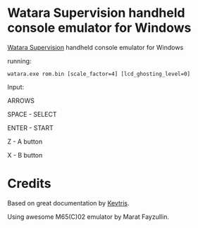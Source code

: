 # Watara Supervision handheld console emulator for Windows

[Watara Supervision](https://en.m.wikipedia.org/wiki/Watara_Supervision) handheld console emulator for Windows


running:
```
watara.exe rom.bin [scale_factor=4] [lcd_ghosting_level=0]
```

Input:

ARROWS

SPACE - SELECT

ENTER - START

Z - A button

X - B button

# Credits

Based on great documentation by [Kevtris](http://blog.kevtris.org/blogfiles/Supervision_Tech.txt). 

Using awesome M65(C)02 emulator by Marat Fayzullin.
